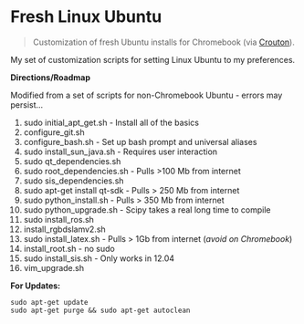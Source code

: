 # Fresh Linux Ubuntu

> Customization of fresh Ubuntu installs for Chromebook (via 
[Crouton](https://github.com/dnschneid/crouton)).

My set of customization scripts for setting Linux Ubuntu to my preferences.

**Directions/Roadmap**

Modified from a set of scripts for non-Chromebook Ubuntu - errors may persist...

1. sudo initial\_apt\_get.sh - Install all of the basics
2. configure\_git.sh
3. configure\_bash.sh - Set up bash prompt and universal aliases
4. sudo install\_sun\_java.sh - Requires user interaction
5. sudo qt\_dependencies.sh
6. sudo root\_dependencies.sh - Pulls >100 Mb from internet
7. sudo sis\_dependencies.sh
8. sudo apt-get install qt-sdk - Pulls > 250 Mb from internet
9. sudo python\_install.sh - Pulls > 350 Mb from internet
10. sudo python\_upgrade.sh - Scipy takes a real long time to compile
11. sudo install\_ros.sh
11. install\_rgbdslamv2.sh
12. sudo install\_latex.sh - Pulls > 1Gb from internet (_avoid on Chromebook_)
13. install\_root.sh - no sudo
13. sudo install\_sis.sh - Only works in 12.04
14. vim\_upgrade.sh

__For Updates:__
```
sudo apt-get update
sudo apt-get purge && sudo apt-get autoclean
```
